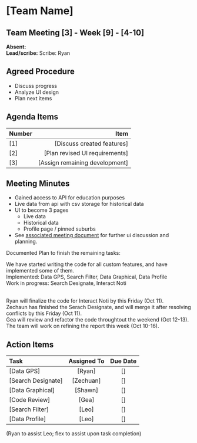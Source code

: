 # [Team Name]


## Team Meeting [3] - Week [9] - [4-10] 
**Absent:**
<br>
**Lead/scribe:** Scribe: Ryan

## Agreed Procedure
- Discuss progress
- Analyze UI design
- Plan next items

## Agenda Items
| Number   |        Item |
|:---------|------------:|
| [1] | [Discuss created features] |
| [2] | [Plan revised UI requirements] |
| [3] | [Assign remaining development] |

## Meeting Minutes
- Gained access to API for education purposes
- Live data from api with csv storage for historical data
- UI to become 3 pages
    - Live data
    - Historical data
    - Profile page / pinned suburbs
- See [associated meeting document](https://gitlab.cecs.anu.edu.au/u7327620/gp-24s2/-/blob/main/items/meeting-3-document.jpg) for further ui discussion and planning.

Documented Plan to finish the remaining tasks:

We have started writing the code for all custom features, and have implemented some of them. <br>
Implemented: Data GPS, Search Filter, Data Graphical, Data Profile <br>
Work in progress: Search Designate, Interact Noti <br><br>

Ryan will finalize the code for Interact Noti by this Friday (Oct 11). <br>
Zechaun has finished the Serach Designate, and will merge it after resolving conflicts by this Friday (Oct 11). <br>
Gea will review and refactor the code throughtout the weekend (Oct 12-13). <br>
The team will work on refining the report this week (Oct 10-16). <br>

## Action Items
| Task                                   | Assigned To |  Due Date  |
|:---------------------------------------|:-----------:|:----------:|
| [Data GPS]                             | [Ryan]      | [] |
| [Search Designate]                     | [Zechuan]   | [] |
| [Data Graphical]                       | [Shawn]     | [] |
| [Code Review]                          | [Gea]       | [] |
| [Search Filter]                        | [Leo]       | [] |
| [Data Profile]                         | [Leo]       | [] |
(Ryan to assist Leo; flex to assist upon task completion)
